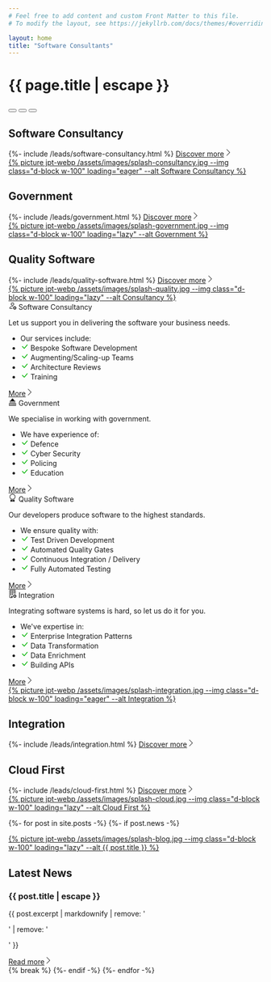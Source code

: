 ```yaml
---
# Feel free to add content and custom Front Matter to this file.
# To modify the layout, see https://jekyllrb.com/docs/themes/#overriding-theme-defaults

layout: home
title: "Software Consultants"
---
```


<h1 class="d-none">{{ page.title | escape }}</h1>
<div id="carousel" class="carousel slide" data-bs-ride="carousel" data-bs-interval="15000">
  <div class="carousel-indicators">
    <button type="button" class="active bg-dark" data-bs-target="#carousel" data-bs-slide-to="0" alt="Carousel item 1"></button>
    <button type="button" class="bg-dark" data-bs-target="#carousel" data-bs-slide-to="1" alt="Carousel item 2"></button>
    <button type="button" class="bg-dark" data-bs-target="#carousel" data-bs-slide-to="2" alt="Carousel item 3"></button>
  </div>
  <div class="carousel-inner pb-5">
    <div class="carousel-item active">
      <div class="row">
        <div class="d-flex align-items-center col-12 order-2 col-md-6 order-md-1">
          <section class="pt-2 pt-md-0 mb-lg-5">
            <h2 class="fs-3">Software Consultancy</h2>
            {%- include /leads/software-consultancy.html %}
            <a href="{{ "/software-consultancy" | relative_url }}" class="fs-4" title="Discover more about software consultancy">
                Discover more<svg xmlns="http://www.w3.org/2000/svg" width="16" height="16" fill="currentColor" class="bi bi-chevron-right" viewBox="0 0 16 16">
                    <path fill-rule="evenodd" d="M4.646 1.646a.5.5 0 0 1 .708 0l6 6a.5.5 0 0 1 0 .708l-6 6a.5.5 0 0 1-.708-.708L10.293 8 4.646 2.354a.5.5 0 0 1 0-.708z"/>
                </svg>
            </a>
          </section>
        </div>
        <div class="col-12 order-1 col-md-6 order-md-2">
          <div class="splash-img position-relative">
            <a href="{{ "/software-consultancy" | relative_url }}" class="fs-4" title="Discover more about software consultancy">
              {% picture jpt-webp /assets/images/splash-consultancy.jpg --img class="d-block w-100" loading="eager" --alt Software Consultancy %}
            </a>
          </div>
        </div>
      </div>
    </div>
    <div class="carousel-item">
      <div class="row">
        <div class="d-flex align-items-center col-12 order-2 col-md-6 order-md-1">
          <section class="pt-2 pt-md-0 mb-lg-5">
            <h2 class="fs-3">Government</h2>
            {%- include /leads/government.html %}
            <a href="{{ "/government" | relative_url }}" class="fs-4" title="Discover more about government">
                Discover more<svg xmlns="http://www.w3.org/2000/svg" width="16" height="16" fill="currentColor" class="bi bi-chevron-right" viewBox="0 0 16 16">
                    <path fill-rule="evenodd" d="M4.646 1.646a.5.5 0 0 1 .708 0l6 6a.5.5 0 0 1 0 .708l-6 6a.5.5 0 0 1-.708-.708L10.293 8 4.646 2.354a.5.5 0 0 1 0-.708z"/>
                </svg>
            </a>
          </section>
        </div>
        <div class="col-12 order-1 col-md-6 order-md-2">
          <div class="splash-img position-relative">
            <a href="{{ "/government" | relative_url }}" class="fs-4" title="Discover more about government">
              {% picture jpt-webp /assets/images/splash-government.jpg --img class="d-block w-100" loading="lazy" --alt Government %}
            </a>
          </div>
        </div>
      </div>
    </div>
    <div class="carousel-item">
      <div class="row">
        <div class="d-flex align-items-center col-12 order-2 col-md-6 order-md-1">
          <section class="pt-2 pt-md-0 mb-lg-5">
            <h2 class="fs-3">Quality Software</h2>
            {%- include /leads/quality-software.html %}
            <a href="{{ "/quality-software" | relative_url }}" class="fs-4" title="Discover more about quality software">
                Discover more<svg xmlns="http://www.w3.org/2000/svg" width="16" height="16" fill="currentColor" class="bi bi-chevron-right" viewBox="0 0 16 16">
                    <path fill-rule="evenodd" d="M4.646 1.646a.5.5 0 0 1 .708 0l6 6a.5.5 0 0 1 0 .708l-6 6a.5.5 0 0 1-.708-.708L10.293 8 4.646 2.354a.5.5 0 0 1 0-.708z"/>
                </svg>
            </a>
          </section>
        </div>
        <div class="col-12 order-1 col-md-6 order-md-2">
          <div class="splash-img position-relative">
            <a href="{{ "/quality-software" | relative_url }}" class="fs-4" title="Discover more about quality software">
              {% picture jpt-webp /assets/images/splash-quality.jpg --img class="d-block w-100" loading="lazy" --alt Consultancy %}
            </a>
          </div>
        </div>
      </div>
    </div>
  </div>
</div>

<div class="row">
  <div class="col-12 col-md-6 col-lg-3 d-flex">
    <div class="card mb-4 w-100">
      <div class="card-header">
        <svg xmlns="http://www.w3.org/2000/svg" width="16" height="16" fill="currentColor" class="bi bi-person-gear" viewBox="0 0 16 16">
          <path d="M11 5a3 3 0 1 1-6 0 3 3 0 0 1 6 0ZM8 7a2 2 0 1 0 0-4 2 2 0 0 0 0 4Zm.256 7a4.474 4.474 0 0 1-.229-1.004H3c.001-.246.154-.986.832-1.664C4.484 10.68 5.711 10 8 10c.26 0 .507.009.74.025.226-.341.496-.65.804-.918C9.077 9.038 8.564 9 8 9c-5 0-6 3-6 4s1 1 1 1h5.256Zm3.63-4.54c.18-.613 1.048-.613 1.229 0l.043.148a.64.64 0 0 0 .921.382l.136-.074c.561-.306 1.175.308.87.869l-.075.136a.64.64 0 0 0 .382.92l.149.045c.612.18.612 1.048 0 1.229l-.15.043a.64.64 0 0 0-.38.921l.074.136c.305.561-.309 1.175-.87.87l-.136-.075a.64.64 0 0 0-.92.382l-.045.149c-.18.612-1.048.612-1.229 0l-.043-.15a.64.64 0 0 0-.921-.38l-.136.074c-.561.305-1.175-.309-.87-.87l.075-.136a.64.64 0 0 0-.382-.92l-.148-.045c-.613-.18-.613-1.048 0-1.229l.148-.043a.64.64 0 0 0 .382-.921l-.074-.136c-.306-.561.308-1.175.869-.87l.136.075a.64.64 0 0 0 .92-.382l.045-.148ZM14 12.5a1.5 1.5 0 1 0-3 0 1.5 1.5 0 0 0 3 0Z"/>
        </svg>
        Software Consultancy
      </div>
      <div class="card-body flex-fill">
        <p class="card-text">Let us support you in delivering the software your business needs.</p>
      </div>
      <ul class="list-group list-group-flush border-top-0">
        <li class="list-group-item border-bottom-0 text-truncate">Our services include:</li>
        <li class="list-group-item border-bottom-0 text-truncate" title="Bespoke Software Development">
          <svg xmlns="http://www.w3.org/2000/svg" width="16" height="16" fill="#00b300" class="bi bi-check-lg" viewBox="0 0 16 16">
            <path d="M12.736 3.97a.733.733 0 0 1 1.047 0c.286.289.29.756.01 1.05L7.88 12.01a.733.733 0 0 1-1.065.02L3.217 8.384a.757.757 0 0 1 0-1.06.733.733 0 0 1 1.047 0l3.052 3.093 5.4-6.425a.247.247 0 0 1 .02-.022Z"/>
          </svg>
          Bespoke Software Development
        </li>
        <li class="list-group-item border-bottom-0 text-truncate" title="Augmenting/Scaling-up Teams">
          <svg xmlns="http://www.w3.org/2000/svg" width="16" height="16" fill="#00b300" class="bi bi-check-lg" viewBox="0 0 16 16">
            <path d="M12.736 3.97a.733.733 0 0 1 1.047 0c.286.289.29.756.01 1.05L7.88 12.01a.733.733 0 0 1-1.065.02L3.217 8.384a.757.757 0 0 1 0-1.06.733.733 0 0 1 1.047 0l3.052 3.093 5.4-6.425a.247.247 0 0 1 .02-.022Z"/>
          </svg>
          Augmenting/Scaling-up Teams
        </li>
        <li class="list-group-item border-bottom-0 text-truncate" title="Architecture Reviews">
          <svg xmlns="http://www.w3.org/2000/svg" width="16" height="16" fill="#00b300" class="bi bi-check-lg" viewBox="0 0 16 16">
            <path d="M12.736 3.97a.733.733 0 0 1 1.047 0c.286.289.29.756.01 1.05L7.88 12.01a.733.733 0 0 1-1.065.02L3.217 8.384a.757.757 0 0 1 0-1.06.733.733 0 0 1 1.047 0l3.052 3.093 5.4-6.425a.247.247 0 0 1 .02-.022Z"/>
          </svg>
          Architecture Reviews
        </li>
        <li class="list-group-item border-bottom-0 text-truncate" title="Training">
          <svg xmlns="http://www.w3.org/2000/svg" width="16" height="16" fill="#00b300" class="bi bi-check-lg" viewBox="0 0 16 16">
            <path d="M12.736 3.97a.733.733 0 0 1 1.047 0c.286.289.29.756.01 1.05L7.88 12.01a.733.733 0 0 1-1.065.02L3.217 8.384a.757.757 0 0 1 0-1.06.733.733 0 0 1 1.047 0l3.052 3.093 5.4-6.425a.247.247 0 0 1 .02-.022Z"/>
          </svg>
          Training
        </li>
      </ul>
      <div class="card-footer">
        <a href="{{ "/software-consultancy" | relative_url }}" title="More on software consultancy">
            More<svg xmlns="http://www.w3.org/2000/svg" width="16" height="16" fill="currentColor" class="bi bi-chevron-right" viewBox="0 0 16 16">
                <path fill-rule="evenodd" d="M4.646 1.646a.5.5 0 0 1 .708 0l6 6a.5.5 0 0 1 0 .708l-6 6a.5.5 0 0 1-.708-.708L10.293 8 4.646 2.354a.5.5 0 0 1 0-.708z"/>
            </svg>
        </a>
      </div>
    </div>
  </div>
  <div class="col-12 col-md-6 col-lg-3 d-flex">
    <div class="card mb-4 w-100">
      <div class="card-header">
        <svg fill="#000000" version="1.1" id="Capa_1" xmlns="http://www.w3.org/2000/svg" xmlns:xlink="http://www.w3.org/1999/xlink" width="16px" height="16px" viewBox="0 0 121.834 121.834" xml:space="preserve">
          <g id="SVGRepo_bgCarrier" stroke-width="0"></g>
          <g id="SVGRepo_tracerCarrier" stroke-linecap="round" stroke-linejoin="round"></g>
          <g id="SVGRepo_iconCarrier">
            <g>
              <g>
                <path d="M101.111,46.447H85.848c-0.801-15.608-10.379-28.132-22.457-29.513C63.021,7.337,61.167,0,61.167,0 s-1.855,7.338-2.223,16.935c-12.08,1.381-21.657,13.905-22.458,29.513H21.223v5.927h79.888V46.447z"></path>
                <rect x="23.949" y="54.152" width="6.164" height="24.892"></rect> 
                <rect x="40.542" y="54.152" width="6.164" height="24.892"></rect> 
                <rect x="74.68" y="54.152" width="6.163" height="24.892"></rect> 
                <rect x="91.273" y="54.152" width="6.164" height="24.892"></rect> 
                <rect x="58.085" y="54.152" width="6.164" height="24.892"></rect> 
                <rect x="8.244" y="89.061" width="6.164" height="24.892"></rect> 
                <rect x="24.838" y="89.061" width="6.164" height="24.892"></rect> 
                <rect x="58.975" y="89.061" width="6.164" height="24.892"></rect> 
                <polygon points="101.111,81.178 21.223,81.178 6.719,81.178 6.719,87.105 115.115,87.105 115.115,81.178 "></polygon> 
                <rect x="6.719" y="115.908" width="108.396" height="5.926"></rect> 
                <rect x="75.568" y="89.061" width="6.164" height="24.892"></rect> 
                <rect x="90.639" y="89.061" width="6.164" height="24.892"></rect> 
                <rect x="107.232" y="89.061" width="6.164" height="24.892"></rect> 
                <rect x="42.38" y="89.061" width="6.164" height="24.892"></rect> 
              </g> 
            </g> 
          </g>
        </svg>
        Government
      </div>
      <div class="card-body flex-fill">
        <p class="card-text">We specialise in working with government.</p>
      </div>
      <ul class="list-group list-group-flush border-top-0">
        <li class="list-group-item border-bottom-0 text-truncate">We have experience of:</li>
        <li class="list-group-item border-bottom-0 text-truncate" title="Defence">
          <svg xmlns="http://www.w3.org/2000/svg" width="16" height="16" fill="#00b300" class="bi bi-check-lg" viewBox="0 0 16 16">
            <path d="M12.736 3.97a.733.733 0 0 1 1.047 0c.286.289.29.756.01 1.05L7.88 12.01a.733.733 0 0 1-1.065.02L3.217 8.384a.757.757 0 0 1 0-1.06.733.733 0 0 1 1.047 0l3.052 3.093 5.4-6.425a.247.247 0 0 1 .02-.022Z"/>
          </svg>
          Defence
        </li>
        <li class="list-group-item border-bottom-0 text-truncate" title="Cyber Security">
          <svg xmlns="http://www.w3.org/2000/svg" width="16" height="16" fill="#00b300" class="bi bi-check-lg" viewBox="0 0 16 16">
            <path d="M12.736 3.97a.733.733 0 0 1 1.047 0c.286.289.29.756.01 1.05L7.88 12.01a.733.733 0 0 1-1.065.02L3.217 8.384a.757.757 0 0 1 0-1.06.733.733 0 0 1 1.047 0l3.052 3.093 5.4-6.425a.247.247 0 0 1 .02-.022Z"/>
          </svg>
          Cyber Security
        </li>
        <li class="list-group-item border-bottom-0 text-truncate" title="Policing">
          <svg xmlns="http://www.w3.org/2000/svg" width="16" height="16" fill="#00b300" class="bi bi-check-lg" viewBox="0 0 16 16">
            <path d="M12.736 3.97a.733.733 0 0 1 1.047 0c.286.289.29.756.01 1.05L7.88 12.01a.733.733 0 0 1-1.065.02L3.217 8.384a.757.757 0 0 1 0-1.06.733.733 0 0 1 1.047 0l3.052 3.093 5.4-6.425a.247.247 0 0 1 .02-.022Z"/>
          </svg>
          Policing
        </li>
        <li class="list-group-item border-bottom-0 text-truncate" title="Education">
          <svg xmlns="http://www.w3.org/2000/svg" width="16" height="16" fill="#00b300" class="bi bi-check-lg" viewBox="0 0 16 16">
            <path d="M12.736 3.97a.733.733 0 0 1 1.047 0c.286.289.29.756.01 1.05L7.88 12.01a.733.733 0 0 1-1.065.02L3.217 8.384a.757.757 0 0 1 0-1.06.733.733 0 0 1 1.047 0l3.052 3.093 5.4-6.425a.247.247 0 0 1 .02-.022Z"/>
          </svg>
          Education
        </li>
      </ul>
      <div class="card-footer">
        <a href="{{ "/government" | relative_url }}" title="More on government">
            More<svg xmlns="http://www.w3.org/2000/svg" width="16" height="16" fill="currentColor" class="bi bi-chevron-right" viewBox="0 0 16 16">
                <path fill-rule="evenodd" d="M4.646 1.646a.5.5 0 0 1 .708 0l6 6a.5.5 0 0 1 0 .708l-6 6a.5.5 0 0 1-.708-.708L10.293 8 4.646 2.354a.5.5 0 0 1 0-.708z"/>
            </svg>
        </a>
      </div>
    </div>
  </div>
  <div class="col-12 col-md-6 col-lg-3 d-flex">
    <div class="card mb-4 w-100">
      <div class="card-header">
        <svg xmlns="http://www.w3.org/2000/svg" width="16" height="16" fill="currentColor" class="bi bi-award" viewBox="0 0 16 16">
          <path d="M9.669.864 8 0 6.331.864l-1.858.282-.842 1.68-1.337 1.32L2.6 6l-.306 1.854 1.337 1.32.842 1.68 1.858.282L8 12l1.669-.864 1.858-.282.842-1.68 1.337-1.32L13.4 6l.306-1.854-1.337-1.32-.842-1.68L9.669.864zm1.196 1.193.684 1.365 1.086 1.072L12.387 6l.248 1.506-1.086 1.072-.684 1.365-1.51.229L8 10.874l-1.355-.702-1.51-.229-.684-1.365-1.086-1.072L3.614 6l-.25-1.506 1.087-1.072.684-1.365 1.51-.229L8 1.126l1.356.702 1.509.229z"/>
          <path d="M4 11.794V16l4-1 4 1v-4.206l-2.018.306L8 13.126 6.018 12.1 4 11.794z"/>
        </svg>
        Quality Software
      </div>
      <div class="card-body flex-fill">
        <p class="card-text">Our developers produce software to the highest standards.</p>
      </div>
      <ul class="list-group list-group-flush border-top-0">
        <li class="list-group-item border-bottom-0 text-truncate">We ensure quality with:</li>
        <li class="list-group-item border-bottom-0 text-truncate" title="Test Driven Development">
          <svg xmlns="http://www.w3.org/2000/svg" width="16" height="16" fill="#00b300" class="bi bi-check-lg" viewBox="0 0 16 16">
            <path d="M12.736 3.97a.733.733 0 0 1 1.047 0c.286.289.29.756.01 1.05L7.88 12.01a.733.733 0 0 1-1.065.02L3.217 8.384a.757.757 0 0 1 0-1.06.733.733 0 0 1 1.047 0l3.052 3.093 5.4-6.425a.247.247 0 0 1 .02-.022Z"/>
          </svg>
          Test Driven Development
        </li>
        <li class="list-group-item border-bottom-0 text-truncate" title="Automated Quality Gates">
          <svg xmlns="http://www.w3.org/2000/svg" width="16" height="16" fill="#00b300" class="bi bi-check-lg" viewBox="0 0 16 16">
            <path d="M12.736 3.97a.733.733 0 0 1 1.047 0c.286.289.29.756.01 1.05L7.88 12.01a.733.733 0 0 1-1.065.02L3.217 8.384a.757.757 0 0 1 0-1.06.733.733 0 0 1 1.047 0l3.052 3.093 5.4-6.425a.247.247 0 0 1 .02-.022Z"/>
          </svg>
          Automated Quality Gates
        </li>
        <li class="list-group-item border-bottom-0 text-truncate" title="Continuous Integration / Delivery">
          <svg xmlns="http://www.w3.org/2000/svg" width="16" height="16" fill="#00b300" class="bi bi-check-lg" viewBox="0 0 16 16">
            <path d="M12.736 3.97a.733.733 0 0 1 1.047 0c.286.289.29.756.01 1.05L7.88 12.01a.733.733 0 0 1-1.065.02L3.217 8.384a.757.757 0 0 1 0-1.06.733.733 0 0 1 1.047 0l3.052 3.093 5.4-6.425a.247.247 0 0 1 .02-.022Z"/>
          </svg>
          Continuous Integration / Delivery
        </li>
        <li class="list-group-item border-bottom-0 text-truncate" title="Fully Automated Testing">
          <svg xmlns="http://www.w3.org/2000/svg" width="16" height="16" fill="#00b300" class="bi bi-check-lg" viewBox="0 0 16 16">
            <path d="M12.736 3.97a.733.733 0 0 1 1.047 0c.286.289.29.756.01 1.05L7.88 12.01a.733.733 0 0 1-1.065.02L3.217 8.384a.757.757 0 0 1 0-1.06.733.733 0 0 1 1.047 0l3.052 3.093 5.4-6.425a.247.247 0 0 1 .02-.022Z"/>
          </svg>
          Fully Automated Testing
        </li>
      </ul>
      <div class="card-footer">
        <a href="{{ "/quality-software" | relative_url }}" title="More on quality software">
            More<svg xmlns="http://www.w3.org/2000/svg" width="16" height="16" fill="currentColor" class="bi bi-chevron-right" viewBox="0 0 16 16">
                <path fill-rule="evenodd" d="M4.646 1.646a.5.5 0 0 1 .708 0l6 6a.5.5 0 0 1 0 .708l-6 6a.5.5 0 0 1-.708-.708L10.293 8 4.646 2.354a.5.5 0 0 1 0-.708z"/>
            </svg>
        </a>
      </div>
    </div>
  </div>
  <div class="col-12 col-md-6 col-lg-3 d-flex">
    <div class="card mb-4 w-100">
      <div class="card-header">
        <svg xmlns="http://www.w3.org/2000/svg" width="16" height="16" fill="currentColor" class="bi bi-building-gear" viewBox="0 0 16 16">
          <path d="M2 1a1 1 0 0 1 1-1h10a1 1 0 0 1 1 1v6.5a.5.5 0 0 1-1 0V1H3v14h3v-2.5a.5.5 0 0 1 .5-.5H8v4H3a1 1 0 0 1-1-1V1Z"/>
          <path d="M4.5 2a.5.5 0 0 0-.5.5v1a.5.5 0 0 0 .5.5h1a.5.5 0 0 0 .5-.5v-1a.5.5 0 0 0-.5-.5h-1Zm3 0a.5.5 0 0 0-.5.5v1a.5.5 0 0 0 .5.5h1a.5.5 0 0 0 .5-.5v-1a.5.5 0 0 0-.5-.5h-1Zm3 0a.5.5 0 0 0-.5.5v1a.5.5 0 0 0 .5.5h1a.5.5 0 0 0 .5-.5v-1a.5.5 0 0 0-.5-.5h-1Zm-6 3a.5.5 0 0 0-.5.5v1a.5.5 0 0 0 .5.5h1a.5.5 0 0 0 .5-.5v-1a.5.5 0 0 0-.5-.5h-1Zm3 0a.5.5 0 0 0-.5.5v1a.5.5 0 0 0 .5.5h1a.5.5 0 0 0 .5-.5v-1a.5.5 0 0 0-.5-.5h-1Zm3 0a.5.5 0 0 0-.5.5v1a.5.5 0 0 0 .5.5h1a.5.5 0 0 0 .5-.5v-1a.5.5 0 0 0-.5-.5h-1Zm-6 3a.5.5 0 0 0-.5.5v1a.5.5 0 0 0 .5.5h1a.5.5 0 0 0 .5-.5v-1a.5.5 0 0 0-.5-.5h-1Zm3 0a.5.5 0 0 0-.5.5v1a.5.5 0 0 0 .5.5h1a.5.5 0 0 0 .5-.5v-1a.5.5 0 0 0-.5-.5h-1Zm4.386 1.46c.18-.613 1.048-.613 1.229 0l.043.148a.64.64 0 0 0 .921.382l.136-.074c.561-.306 1.175.308.87.869l-.075.136a.64.64 0 0 0 .382.92l.149.045c.612.18.612 1.048 0 1.229l-.15.043a.64.64 0 0 0-.38.921l.074.136c.305.561-.309 1.175-.87.87l-.136-.075a.64.64 0 0 0-.92.382l-.045.149c-.18.612-1.048.612-1.229 0l-.043-.15a.64.64 0 0 0-.921-.38l-.136.074c-.561.305-1.175-.309-.87-.87l.075-.136a.64.64 0 0 0-.382-.92l-.148-.045c-.613-.18-.613-1.048 0-1.229l.148-.043a.64.64 0 0 0 .382-.921l-.074-.136c-.306-.561.308-1.175.869-.87l.136.075a.64.64 0 0 0 .92-.382l.045-.148ZM14 12.5a1.5 1.5 0 1 0-3 0 1.5 1.5 0 0 0 3 0Z"/>
        </svg>
        Integration
      </div>
      <div class="card-body flex-fill">
        <p class="card-text">Integrating software systems is hard, so let us do it for you.</p>
      </div>
      <ul class="list-group list-group-flush border-top-0">
        <li class="list-group-item border-bottom-0 text-truncate">We've expertise in:</li>
        <li class="list-group-item border-bottom-0 text-truncate" title="Enterprise Integration Patterns">
          <svg xmlns="http://www.w3.org/2000/svg" width="16" height="16" fill="#00b300" class="bi bi-check-lg" viewBox="0 0 16 16">
            <path d="M12.736 3.97a.733.733 0 0 1 1.047 0c.286.289.29.756.01 1.05L7.88 12.01a.733.733 0 0 1-1.065.02L3.217 8.384a.757.757 0 0 1 0-1.06.733.733 0 0 1 1.047 0l3.052 3.093 5.4-6.425a.247.247 0 0 1 .02-.022Z"/>
          </svg>
          Enterprise Integration Patterns
        </li>
        <li class="list-group-item border-bottom-0 text-truncate" title="Data Transformation">
          <svg xmlns="http://www.w3.org/2000/svg" width="16" height="16" fill="#00b300" class="bi bi-check-lg" viewBox="0 0 16 16">
            <path d="M12.736 3.97a.733.733 0 0 1 1.047 0c.286.289.29.756.01 1.05L7.88 12.01a.733.733 0 0 1-1.065.02L3.217 8.384a.757.757 0 0 1 0-1.06.733.733 0 0 1 1.047 0l3.052 3.093 5.4-6.425a.247.247 0 0 1 .02-.022Z"/>
          </svg>
          Data Transformation
        </li>
        <li class="list-group-item border-bottom-0 text-truncate" title="Data Enrichment">
          <svg xmlns="http://www.w3.org/2000/svg" width="16" height="16" fill="#00b300" class="bi bi-check-lg" viewBox="0 0 16 16">
            <path d="M12.736 3.97a.733.733 0 0 1 1.047 0c.286.289.29.756.01 1.05L7.88 12.01a.733.733 0 0 1-1.065.02L3.217 8.384a.757.757 0 0 1 0-1.06.733.733 0 0 1 1.047 0l3.052 3.093 5.4-6.425a.247.247 0 0 1 .02-.022Z"/>
          </svg>
          Data Enrichment
        </li>
        <li class="list-group-item border-bottom-0 text-truncate" title="Building APIs">
          <svg xmlns="http://www.w3.org/2000/svg" width="16" height="16" fill="#00b300" class="bi bi-check-lg" viewBox="0 0 16 16">
            <path d="M12.736 3.97a.733.733 0 0 1 1.047 0c.286.289.29.756.01 1.05L7.88 12.01a.733.733 0 0 1-1.065.02L3.217 8.384a.757.757 0 0 1 0-1.06.733.733 0 0 1 1.047 0l3.052 3.093 5.4-6.425a.247.247 0 0 1 .02-.022Z"/>
          </svg>
          Building APIs
        </li>
      </ul>
      <div class="card-footer">
        <a href="{{ "/integration" | relative_url }}" title="More on integration">
            More<svg xmlns="http://www.w3.org/2000/svg" width="16" height="16" fill="currentColor" class="bi bi-chevron-right" viewBox="0 0 16 16">
                <path fill-rule="evenodd" d="M4.646 1.646a.5.5 0 0 1 .708 0l6 6a.5.5 0 0 1 0 .708l-6 6a.5.5 0 0 1-.708-.708L10.293 8 4.646 2.354a.5.5 0 0 1 0-.708z"/>
            </svg>
        </a>
      </div>
    </div>
  </div>
</div>

<div class="row mb-3">
  <div class="col-12 col-md-6">
    <div class="splash-img position-relative">
      <a href="{{ "/integration" | relative_url }}" class="fs-4" title="Discover more about integration">
        {% picture jpt-webp /assets/images/splash-integration.jpg --img class="d-block w-100" loading="eager" --alt Integration %}
      </a>
    </div>
  </div>
  <div class="d-flex align-items-center col-12 col-md-6">
    <section class="pt-2 pt-md-0 mb-lg-5">
      <h2 class="fs-3">Integration</h2>
      {%- include /leads/integration.html %}
      <a href="{{ "/integration" | relative_url }}" class="fs-4" title="Discover more about integration">
          Discover more<svg xmlns="http://www.w3.org/2000/svg" width="16" height="16" fill="currentColor" class="bi bi-chevron-right" viewBox="0 0 16 16">
              <path fill-rule="evenodd" d="M4.646 1.646a.5.5 0 0 1 .708 0l6 6a.5.5 0 0 1 0 .708l-6 6a.5.5 0 0 1-.708-.708L10.293 8 4.646 2.354a.5.5 0 0 1 0-.708z"/>
          </svg>
      </a>
    </section>
  </div>
</div>

<div class="row mb-3">
  <div class="d-flex align-items-center col-12 order-2 col-md-6 order-md-1">
    <section class="pt-2 pt-md-0 mb-lg-5">
      <h2 class="fs-3">Cloud First</h2>
      {%- include /leads/cloud-first.html %}
      <a href="{{ "/cloud-first" | relative_url }}" class="fs-4" title="Discover more about the cloud">
          Discover more<svg xmlns="http://www.w3.org/2000/svg" width="16" height="16" fill="currentColor" class="bi bi-chevron-right" viewBox="0 0 16 16">
              <path fill-rule="evenodd" d="M4.646 1.646a.5.5 0 0 1 .708 0l6 6a.5.5 0 0 1 0 .708l-6 6a.5.5 0 0 1-.708-.708L10.293 8 4.646 2.354a.5.5 0 0 1 0-.708z"/>
          </svg>
      </a>
    </section>
  </div>
  <div class="col-12 order-1 col-md-6 order-md-2">
    <div class="splash-img position-relative">
      <a href="{{ "/cloud-first" | relative_url }}" class="fs-4" title="Discover more about the cloud">
        {% picture jpt-webp /assets/images/splash-cloud.jpg --img class="d-block w-100" loading="lazy" --alt Cloud First %}
      </a>
    </div>
  </div>
</div>

{%- for post in site.posts -%}
  {%- if post.news -%}
    <div class="row mb-3">
      <div class="col-12 col-md-6">
        <div class="splash-img position-relative">
          <a href="{{ post.url | relative_url }}" class="fs-4" title="{{post.title}}">
            {% picture jpt-webp /assets/images/splash-blog.jpg --img class="d-block w-100" loading="lazy" --alt {{ post.title }} %}
          </a>
        </div>
      </div>
      <div class="d-flex align-items-center col-12 col-md-6">
        <section class="pt-2 pt-md-0 mb-lg-5">
          <h2 class="fs-3">Latest News</h2>
          <h3 class="fs-5 text-secondary">{{ post.title | escape }}</h3>
          <p>{{ post.excerpt | markdownify | remove: '<p class="lead">' | remove: '</p>' }}</p>
          <a href="{{ post.url | relative_url }}" class="fs-4" title="{{post.title}}">
              Read more<svg xmlns="http://www.w3.org/2000/svg" width="16" height="16" fill="currentColor" class="bi bi-chevron-right" viewBox="0 0 16 16">
                  <path fill-rule="evenodd" d="M4.646 1.646a.5.5 0 0 1 .708 0l6 6a.5.5 0 0 1 0 .708l-6 6a.5.5 0 0 1-.708-.708L10.293 8 4.646 2.354a.5.5 0 0 1 0-.708z"/>
              </svg>
          </a>
        </section>
      </div>
    </div>
    {% break %}
  {%- endif -%}
{%- endfor -%}
